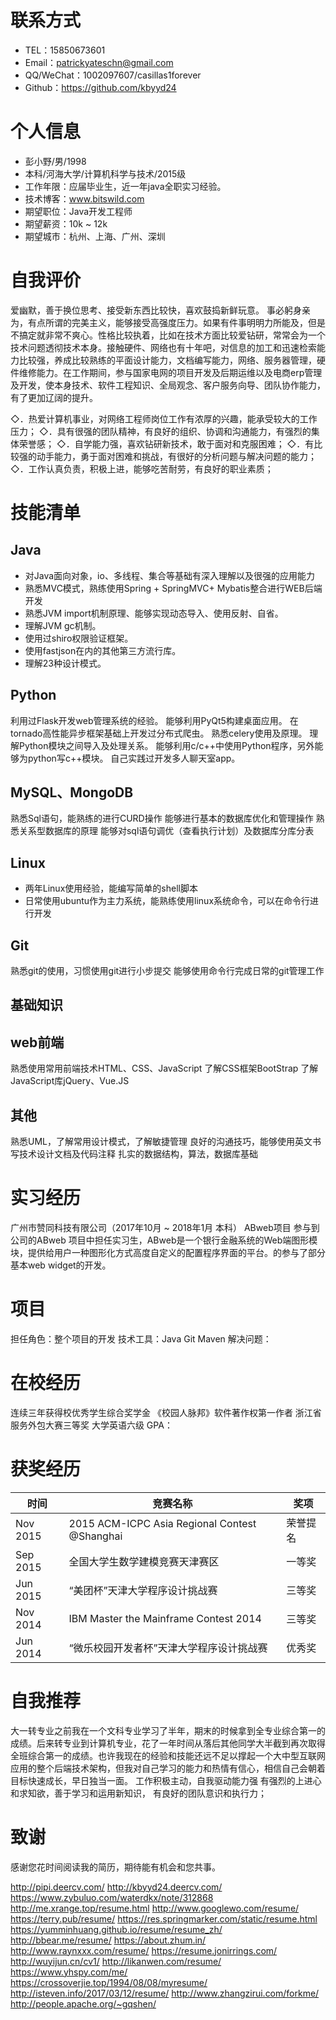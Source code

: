 # 联系方式
* TEL：15850673601
* Email：patrickyateschn@gmail.com
* QQ/WeChat：1002097607/casillas1forever
* Github：https://github.com/kbyyd24

# 个人信息
* 彭小野/男/1998
* 本科/河海大学/计算机科学与技术/2015级
* 工作年限：应届毕业生，近一年java全职实习经验。
* 技术博客：www.bitswild.com
* 期望职位：Java开发工程师
* 期望薪资：10k ~ 12k
* 期望城市：杭州、上海、广州、深圳

# 自我评价
爱幽默，善于换位思考、接受新东西比较快，喜欢鼓捣新鲜玩意。 事必躬身亲为，有点所谓的完美主义，能够接受高强度压力。如果有件事明明力所能及，但是不搞定就非常不爽心。性格比较执着，比如在技术方面比较爱钻研，常常会为一个技术问题透彻技术本身。接触硬件、网络也有十年吧，对信息的加工和迅速检索能力比较强，养成比较熟练的平面设计能力，文档编写能力，网络、服务器管理，硬件维修能力。在工作期间，参与国家电网的项目开发及后期运维以及电商erp管理及开发，使本身技术、软件工程知识、全局观念、客户服务向导、团队协作能力，有了更加辽阔的提升。

◇．热爱计算机事业，对网络工程师岗位工作有浓厚的兴趣，能承受较大的工作压力；
◇．具有很强的团队精神，有良好的组织、协调和沟通能力，有强烈的集体荣誉感；
◇．自学能力强，喜欢钻研新技术，敢于面对和克服困难；
◇．有比较强的动手能力，勇于面对困难和挑战，有很好的分析问题与解决问题的能力；
◇．工作认真负责，积极上进，能够吃苦耐劳，有良好的职业素质；

# 技能清单
## Java
* 对Java面向对象，io、多线程、集合等基础有深入理解以及很强的应用能力
* 熟悉MVC模式，熟练使用Spring + SpringMVC+ Mybatis整合进行WEB后端开发
* 熟悉JVM import机制原理、能够实现动态导入、使用反射、自省。
* 理解JVM gc机制。
* 使用过shiro权限验证框架。
* 使用fastjson在内的其他第三方流行库。
* 理解23种设计模式。

## Python
利用过Flask开发web管理系统的经验。
能够利用PyQt5构建桌面应用。
在tornado高性能异步框架基础上开发过分布式爬虫。
熟悉celery使用及原理。
理解Python模块之间导入及处理关系。
能够利用c/c++中使用Python程序，另外能够为python写c++模块。
自己实践过开发多人聊天室app。

## MySQL、MongoDB
熟悉Sql语句，能熟练的进行CURD操作
能够进行基本的数据库优化和管理操作
熟悉关系型数据库的原理
能够对sql语句调优（查看执行计划）及数据库分库分表

## Linux 
* 两年Linux使用经验，能编写简单的shell脚本
* 日常使用ubuntu作为主力系统，能熟练使用linux系统命令，可以在命令行进行开发

## Git
熟悉git的使用，习惯使用git进行小步提交
能够使用命令行完成日常的git管理工作

## 基础知识

## web前端
熟悉使用常用前端技术HTML、CSS、JavaScript
了解CSS框架BootStrap
了解JavaScript库jQuery、Vue.JS


## 其他
熟悉UML，了解常用设计模式，了解敏捷管理
良好的沟通技巧，能够使用英文书写技术设计文档及代码注释
扎实的数据结构，算法，数据库基础

# 实习经历
广州市赞同科技有限公司（2017年10月 ~ 2018年1月 本科）
ABweb项目
参与到公司的ABweb 项目中担任实习生，ABweb是一个银行金融系统的Web端图形模块，提供给用户一种图形化方式高度自定义的配置程序界面的平台。的参与了部分基本web widget的开发。

# 项目
担任角色：整个项目的开发
技术工具：Java Git Maven
解决问题：


# 在校经历
连续三年获得校优秀学生综合奖学金
《校园人脉邦》软件著作权第一作者
浙江省服务外包大赛三等奖
大学英语六级
GPA：

# 获奖经历
时间 | 竞赛名称 | 奖项
--- | --- | ---
Nov 2015 | 2015 ACM-ICPC Asia Regional Contest @Shanghai | 荣誉提名
Sep 2015 | 全国大学生数学建模竞赛天津赛区 | 一等奖
Jun 2015 | “美团杯”天津大学程序设计挑战赛 | 三等奖
Nov 2014 | IBM Master the Mainframe Contest 2014 | 三等奖
Jun 2014 | “微乐校园开发者杯”天津大学程序设计挑战赛 | 优秀奖


# 自我推荐
大一转专业之前我在一个文科专业学习了半年，期末的时候拿到全专业综合第一的成绩。后来转专业到计算机专业，花了一年时间从落后其他同学大半截到再次取得全班综合第一的成绩。也许我现在的经验和技能还远不足以撑起一个大中型互联网应用的整个后端技术架构，但我对自己学习的能力和热情有信心，相信自己会朝着目标快速成长，早日独当一面。
工作积极主动，自我驱动能力强 有强烈的上进心和求知欲，善于学习和运用新知识， 
有良好的团队意识和执行力；


# 致谢
感谢您花时间阅读我的简历，期待能有机会和您共事。










http://pipi.deercv.com/
http://kbyyd24.deercv.com/
https://www.zybuluo.com/waterdkx/note/312868
http://me.xrange.top/resume.html
http://www.googlewo.com/resume/
https://terry.pub/resume/
https://res.springmarker.com/static/resume.html
https://yumminhuang.github.io/resume/resume_zh/
http://bbear.me/resume/
https://about.zhum.in/
http://www.raynxxx.com/resume/
https://resume.jonirrings.com/
http://wuyijun.cn/cv1/
http://likanwen.com/resume/
https://www.yhspy.com/me/
https://crossoverjie.top/1994/08/08/myresume/
http://isteven.info/2017/03/12/resume/
http://www.zhangzirui.com/forkme/
http://people.apache.org/~gqshen/
